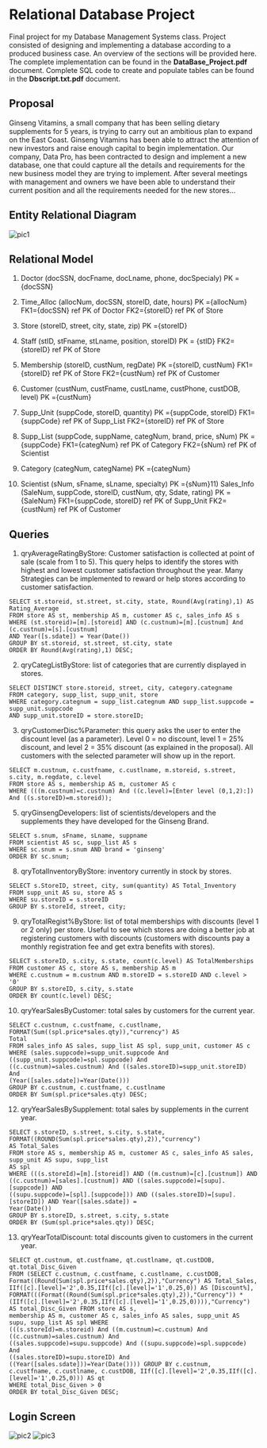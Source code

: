 # Relational Database Project

Final project for my Database Management Systems class. Project consisted of designing and implementing a database according to a produced business case. An overview of the sections will be provided here. The complete implementation can be found in the **DataBase_Project.pdf** document. Complete SQL code to create and populate tables can be found in the **Dbscript.txt.pdf** document.

## Proposal

Ginseng Vitamins, a small company that has been selling dietary supplements for 5 years, is
trying to carry out an ambitious plan to expand on the East Coast. Ginseng Vitamins has been able to
attract the attention of new investors and raise enough capital to begin implementation. Our
company, Data Pro, has been contracted to design and implement a new database, one that could
capture all the details and requirements for the new business model they are trying to implement.
After several meetings with management and owners we have been able to understand their current
position and all the requirements needed for the new stores...

##  Entity Relational Diagram

![pic1](https://github.com/PyAntony/Relational-database-Project/blob/master/images/pic1.png)

##  Relational Model

1) Doctor (docSSN, docFname, docLname, phone, docSpecialy)
PK ={docSSN}

2) Time_Alloc (allocNum, docSSN, storeID, date, hours)
PK ={allocNum}
FK1={docSSN} ref PK of Doctor
FK2={storeID} ref PK of Store

3) Store (storeID, street, city, state, zip)
PK ={storeID}

4) Staff (stID, stFname, stLname, position, storeID)
PK = {stID}
FK2={storeID} ref PK of Store

5) Membership (storeID, custNum, regDate)
PK ={storeID, custNum}
FK1={storeID} ref PK of Store
FK2={custNum} ref PK of Customer

6) Customer (custNum, custFname, custLname, custPhone, custDOB, level)
PK ={custNum}

7) Supp_Unit (suppCode, storeID, quantity)
PK ={suppCode, storeID}
FK1={suppCode} ref PK of Supp_List
FK2={storeID} ref PK of Store

8) Supp_List (suppCode, suppName, categNum, brand, price, sNum)
PK ={suppCode}
FK1={categNum} ref PK of Category
FK2={sNum} ref PK of Scientist

9) Category (categNum, categName)
PK ={categNum}

10) Scientist (sNum, sFname, sLname, specialty)
PK ={sNum}11) Sales_Info (SaleNum, suppCode, storeID, custNum, qty, Sdate, rating)
PK ={SaleNum}
FK1={suppCode, storeID} ref PK of Supp_Unit
FK2={custNum} ref PK of Customer

## Queries

1) qryAverageRatingByStore: Customer satisfaction is collected at point of sale (scale from 1 to 5).
This query helps to identify the stores with highest and lowest customer satisfaction throughout the
year. Many Strategies can be implemented to reward or help stores according to customer
satisfaction.
```
SELECT st.storeid, st.street, st.city, state, Round(Avg(rating),1) AS Rating_Average
FROM store AS st, membership AS m, customer AS c, sales_info AS s
WHERE (st.storeid)=[m].[storeid] AND (c.custnum)=[m].[custnum] And (c.custnum)=[s].[custnum]
AND Year([s.sdate]) = Year(Date())
GROUP BY st.storeid, st.street, st.city, state
ORDER BY Round(Avg(rating),1) DESC;
```

2) qryCategListByStore: list of categories that are currently displayed in stores.
```
SELECT DISTINCT store.storeid, street, city, category.categname
FROM category, supp_list, supp_unit, store
WHERE category.categnum = supp_list.categnum AND supp_list.suppcode = supp_unit.suppcode
AND supp_unit.storeID = store.storeID;
```

3) qryCustomerDisc%Parameter: this query asks the user to enter the discount level (as a
parameter). Level 0 = no discount, level 1 = 25% discount, and level 2 = 35% discount (as explained
in the proposal). All customers with the selected parameter will show up in the report.
```
SELECT m.custnum, c.custfname, c.custlname, m.storeid, s.street, s.city, m.regdate, c.level
FROM store AS s, membership AS m, customer AS c
WHERE (((m.custnum)=c.custnum) And ((c.level)=[Enter level (0,1,2):]) And ((s.storeID)=m.storeid));
```

5) qryGinsengDevelopers: list of scientists/developers and the supplements they have developed
for the Ginseng Brand.
```
SELECT s.snum, sFname, sLname, suppname
FROM scientist AS sc, supp_list AS s
WHERE sc.snum = s.snum AND brand = 'ginseng'
ORDER BY sc.snum;
```

8) qryTotalInventoryByStore: inventory currently in stock by stores.
```
SELECT s.StoreID, street, city, sum(quantity) AS Total_Inventory
FROM supp_unit AS su, store AS s
WHERE su.storeID = s.storeID
GROUP BY s.storeId, street, city;
```

9) qryTotalRegist%ByStore: list of total memberships with discounts (level 1 or 2 only) per store.
Useful to see which stores are doing a better job at registering customers with discounts
(customers with discounts pay a monthly registration fee and get extra benefits with stores).
```
SELECT s.storeID, s.city, s.state, count(c.level) AS TotalMemberships
FROM customer AS c, store AS s, membership AS m
WHERE c.custnum = m.custnum AND m.storeID = s.storeID AND c.level > '0'
GROUP BY s.storeID, s.city, s.state
ORDER BY count(c.level) DESC;
```

10) qryYearSalesByCustomer: total sales by customers for the current year.
```
SELECT c.custnum, c.custfname, c.custlname, FORMAT(Sum((spl.price*sales.qty)),"currency") AS
Total
FROM sales_info AS sales, supp_list AS spl, supp_unit, customer AS c
WHERE (sales.suppcode)=supp_unit.suppcode And ((supp_unit.suppcode)=spl.suppcode) And
((c.custnum)=sales.custnum) And ((sales.storeID)=supp_unit.storeID) And
(Year([sales.sdate])=Year(Date()))
GROUP BY c.custnum, c.custfname, c.custlname
ORDER BY Sum(spl.price*sales.qty) DESC;
```

12) qryYearSalesBySupplement: total sales by supplements in the current year.
```
SELECT s.storeID, s.street, s.city, s.state, FORMAT((ROUND(Sum(spl.price*sales.qty),2)),"currency")
AS Total_Sales
FROM store AS s, membership AS m, customer AS c, sales_info AS sales, supp_unit AS supu, supp_list
AS spl
WHERE (((s.storeId)=[m].[storeid]) AND ((m.custnum)=[c].[custnum]) AND
((c.custnum)=[sales].[custnum]) AND ((sales.suppcode)=[supu].[suppcode]) AND
((supu.suppcode)=[spl].[suppcode])) AND ((sales.storeID)=[supu].[storeID]) AND Year([sales.sdate]) =
Year(Date())
GROUP BY s.storeID, s.street, s.city, s.state
ORDER BY (Sum(spl.price*sales.qty)) DESC;
```

13) qryYearTotalDiscount: total discounts given to customers in the current year.
```
SELECT qt.custnum, qt.custfname, qt.custlname, qt.custDOB, qt.total_Disc_Given
FROM (SELECT c.custnum, c.custfname, c.custlname, c.custDOB,
Format((Round(Sum(spl.price*sales.qty),2)),"Currency") AS Total_Sales,
IIf([c].[level]='2',0.35,IIf([c].[level]='1',0.25,0)) AS [Discount%],
FORMAT(((Format((Round(Sum(spl.price*sales.qty),2)),"Currency")) *
(IIf([c].[level]='2',0.35,IIf([c].[level]='1',0.25,0)))),"Currency") AS total_Disc_Given FROM store AS s,
membership AS m, customer AS c, sales_info AS sales, supp_unit AS supu, supp_list AS spl WHERE
(((s.storeId)=m.storeid) And ((m.custnum)=c.custnum) And ((c.custnum)=sales.custnum) And
((sales.suppcode)=supu.suppcode) And ((supu.suppcode)=spl.suppcode) And
((sales.storeID)=supu.storeID) And ((Year([sales.sdate]))=Year(Date()))) GROUP BY c.custnum,
c.custfname, c.custlname, c.custDOB, IIf([c].[level]='2',0.35,IIf([c].[level]='1',0.25,0))) AS qt
WHERE total_Disc_Given > 0
ORDER BY total_Disc_Given DESC;
```


## Login Screen

![pic2](https://github.com/PyAntony/Relational-database-Project/blob/master/images/pic2.png)
![pic3](https://github.com/PyAntony/Relational-database-Project/blob/master/images/pic3.png)
